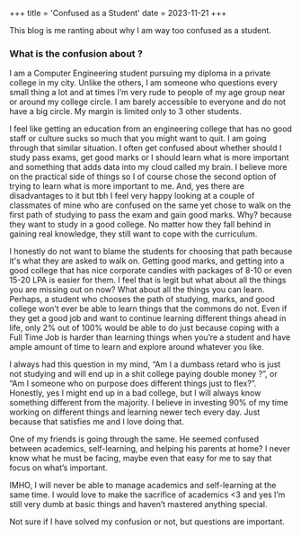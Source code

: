+++
title = 'Confused as a Student' 
date = 2023-11-21
+++ 

This blog is me ranting about why I am way too confused as a student. 

### What is the confusion about ? 
I am a Computer Engineering student pursuing my diploma in a private college in my city. Unlike the others, I am someone who questions every small thing a lot and at times I’m very rude to people of my age group near or around my college circle. I am barely accessible to everyone and do not have a big circle. My margin is limited only to 3 other students.

I feel like getting an education from an engineering college that has no good staff or culture sucks so much that you might want to quit. I am going through that similar situation. I often get confused about whether should I study pass exams, get good marks or I should learn what is more important and something that adds data into my cloud called my brain. I believe more on the practical side of things so I of course chose the second option of trying to learn what is more important to me. And, yes there are disadvantages to it but tbh I feel very happy looking at a couple of classmates of mine who are confused on the same yet chose to walk on the first path of studying to pass the exam and gain good marks. Why? because they want to study in a good college. No matter how they fall behind in gaining real knowledge, they still want to cope with the curriculum.

I honestly do not want to blame the students for choosing that path because it's what they are asked to walk on. Getting good marks, and getting into a good college that has nice corporate candies with packages of 8-10 or even 15-20 LPA is easier for them. I feel that is legit but what about all the things you are missing out on now? What about all the things you can learn. Perhaps, a student who chooses the path of studying, marks, and good college won’t ever be able to learn things that the commons do not. Even if they get a good job and want to continue learning different things ahead in life, only 2% out of 100% would be able to do just because coping with a Full Time Job is harder than learning things when you’re a student and have ample amount of time to learn and explore around whatever you like.

I always had this question in my mind, “Am I a dumbass retard who is just not studying and will end up in a shit college paying double money ?”, or “Am I someone who on purpose does different things just to flex?”. Honestly, yes I might end up in a bad college, but I will always know something different from the majority. I believe in investing 90% of my time working on different things and learning newer tech every day. Just because that satisfies me and I love doing that.

One of my friends is going through the same. He seemed confused between academics, self-learning, and helping his parents at home? I never know what he must be facing, maybe even that easy for me to say that focus on what’s important.

IMHO, I will never be able to manage academics and self-learning at the same time. I would love to make the sacrifice of academics <3 and yes I’m still very dumb at basic things and haven’t mastered anything special.

Not sure if I have solved my confusion or not, but questions are important.
